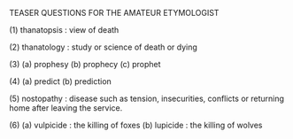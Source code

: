 TEASER QUESTIONS FOR THE AMATEUR ETYMOLOGIST

(1) thanatopsis : view of death

(2) thanatology : study or science of death or dying

(3) (a) prophesy
    (b) prophecy
    (c) prophet

(4) (a) predict
    (b) prediction

(5) nostopathy : disease such as tension, insecurities, conflicts or returning home after leaving the service.

(6) (a) vulpicide : the killing of foxes
    (b) lupicide : the killing of wolves
